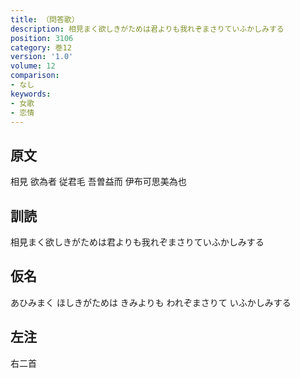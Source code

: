 ```yaml
---
title: （問答歌）
description: 相見まく欲しきがためは君よりも我れぞまさりていふかしみする
position: 3106
category: 巻12
version: '1.0'
volume: 12
comparison:
- なし
keywords:
- 女歌
- 恋情
---
```


## 原文

相見 欲為者 従君毛 吾曽益而 伊布可思美為也

## 訓読

相見まく欲しきがためは君よりも我れぞまさりていふかしみする

## 仮名

あひみまく ほしきがためは きみよりも われぞまさりて いふかしみする

## 左注

右二首
